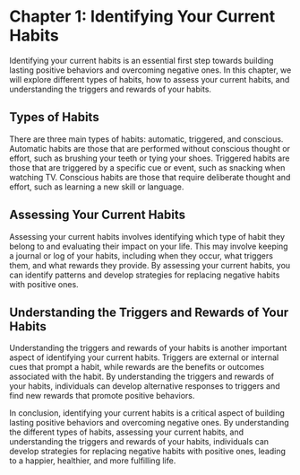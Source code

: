 Chapter 1: Identifying Your Current Habits
==========================================

Identifying your current habits is an essential first step towards building lasting positive behaviors and overcoming negative ones. In this chapter, we will explore different types of habits, how to assess your current habits, and understanding the triggers and rewards of your habits.

Types of Habits
---------------

There are three main types of habits: automatic, triggered, and conscious. Automatic habits are those that are performed without conscious thought or effort, such as brushing your teeth or tying your shoes. Triggered habits are those that are triggered by a specific cue or event, such as snacking when watching TV. Conscious habits are those that require deliberate thought and effort, such as learning a new skill or language.

Assessing Your Current Habits
-----------------------------

Assessing your current habits involves identifying which type of habit they belong to and evaluating their impact on your life. This may involve keeping a journal or log of your habits, including when they occur, what triggers them, and what rewards they provide. By assessing your current habits, you can identify patterns and develop strategies for replacing negative habits with positive ones.

Understanding the Triggers and Rewards of Your Habits
-----------------------------------------------------

Understanding the triggers and rewards of your habits is another important aspect of identifying your current habits. Triggers are external or internal cues that prompt a habit, while rewards are the benefits or outcomes associated with the habit. By understanding the triggers and rewards of your habits, individuals can develop alternative responses to triggers and find new rewards that promote positive behaviors.

In conclusion, identifying your current habits is a critical aspect of building lasting positive behaviors and overcoming negative ones. By understanding the different types of habits, assessing your current habits, and understanding the triggers and rewards of your habits, individuals can develop strategies for replacing negative habits with positive ones, leading to a happier, healthier, and more fulfilling life.

